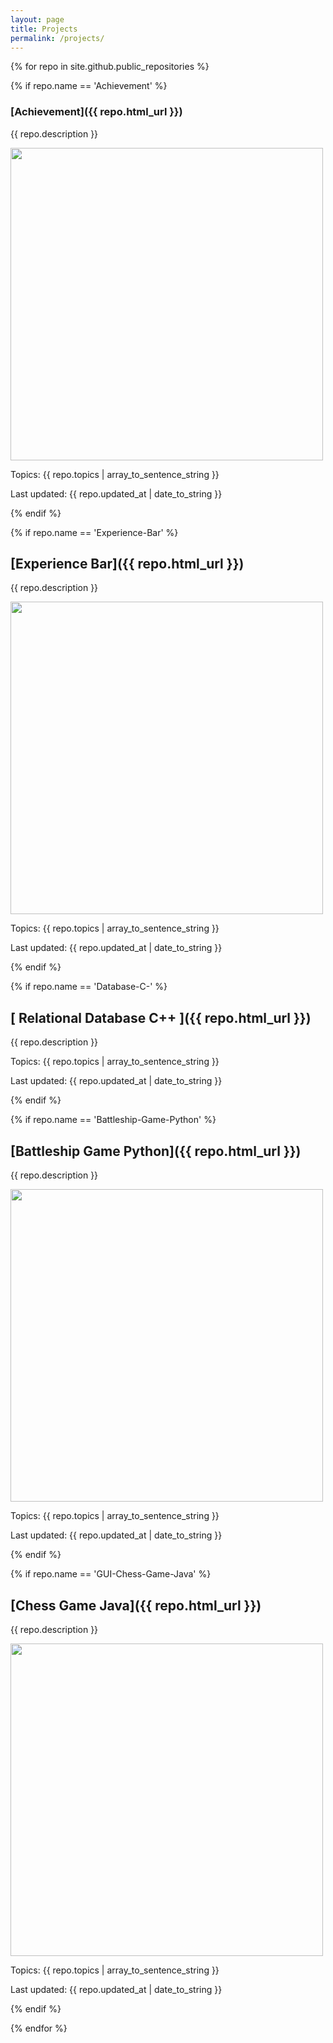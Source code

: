 ```yaml
---
layout: page
title: Projects
permalink: /projects/
---
```



<!--- Achievement -->

{% for repo in site.github.public_repositories %}

{% if repo.name == 'Achievement' %}

### [Achievement]({{ repo.html_url }})

{{ repo.description }}

<image src="../image/project/achievement_demo.gif" width=500/>

Topics: {{ repo.topics | array_to_sentence_string }}

Last updated: {{ repo.updated_at | date_to_string }}

{% endif %}


<!--- Experience Bar -->

{% if repo.name == 'Experience-Bar' %}

## [Experience Bar]({{ repo.html_url }})

{{ repo.description }}

<image src="../image/project/expbar_demo.gif" width=500/>

Topics: {{ repo.topics | array_to_sentence_string }}

Last updated: {{ repo.updated_at | date_to_string }}

{% endif %}


<!--- Relational Database C++ -->

{% if repo.name == 'Database-C-' %}

## [ Relational Database C++ ]({{ repo.html_url }})

{{ repo.description }}

Topics: {{ repo.topics | array_to_sentence_string }}

Last updated: {{ repo.updated_at | date_to_string }}

{% endif %}


<!--- Battleship Game Python -->

{% if repo.name == 'Battleship-Game-Python' %}

## [Battleship Game Python]({{ repo.html_url }})

{{ repo.description }}

<image src="../image/project/battleship_demo.gif" width=500/>

Topics: {{ repo.topics | array_to_sentence_string }}

Last updated: {{ repo.updated_at | date_to_string }}

{% endif %}


<!--- Chess Game Java -->

{% if repo.name == 'GUI-Chess-Game-Java' %}

## [Chess Game Java]({{ repo.html_url }})

{{ repo.description }}

<image src="../image/project/chess_demo.gif" width=500/>

Topics: {{ repo.topics | array_to_sentence_string }}

Last updated: {{ repo.updated_at | date_to_string }}

{% endif %}


{% endfor %}
